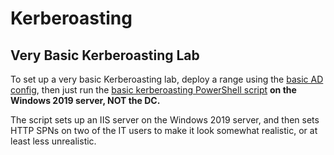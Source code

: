 # Kerberoasting

## Very Basic Kerberoasting Lab

To set up a very basic Kerberoasting lab, deploy a range using the [basic AD config](../basic-ad-config.yml), then just run the [basic kerberoasting PowerShell script](./basic_kerberoasting.ps1) **on the Windows 2019 server, NOT the DC.**

The script sets up an IIS server on the Windows 2019 server, and then sets HTTP SPNs on two of the IT users to make it look somewhat realistic, or at least less unrealistic.